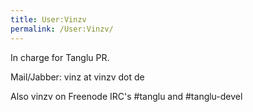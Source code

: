 ```yaml
---
title: User:Vinzv
permalink: /User:Vinzv/
---
```


In charge for Tanglu PR.

Mail/Jabber: vinz at vinzv dot de

Also vinzv on Freenode IRC's \#tanglu and \#tanglu-devel